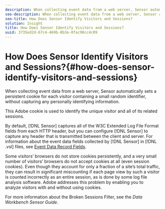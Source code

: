 ```yaml
---
description: When collecting event data from a web server, Sensor automatically sets a persistent cookie for each visitor containing a small random identifier, without capturing any personally identifying information.
seo-description: When collecting event data from a web server, Sensor automatically sets a persistent cookie for each visitor containing a small random identifier, without capturing any personally identifying information.
seo-title: How Does Sensor Identify Visitors and Sessions?
solution: Insight
title: How Does Sensor Identify Visitors and Sessions?
uuid: 3735ed2d-67c4-469b-8b3e-0fac90cc4c09
---
```


# How Does Sensor Identify Visitors and Sessions?{#how-does-sensor-identify-visitors-and-sessions}

When collecting event data from a web server, Sensor automatically sets a persistent cookie for each visitor containing a small random identifier, without capturing any personally identifying information.

 This Adobe cookie is used to identify the unique visitor and all of its related sessions.

By default, [!DNL Sensor] captures all of the W3C Extended Log File Format fields from each HTTP header, but you can configure [!DNL Sensor] to capture any header that is transmitted between the client and server. For information about the event data fields collected by [!DNL Sensor] in [!DNL .vsl] files, see [Event Data Record Fields](../../home/c-snsr-ovrvw/c-evnt-data-rcd-flds/c-evnt-data-rcd-flds.md#concept-ed2a8797cb5b4995b55ffd50a9f12a44).

Some visitors’ browsers do not store cookies persistently, and a very small number of visitors’ browsers do not accept cookies at all (even session cookies). Even though they account for only a fraction of a site’s total traffic, they can result in significant miscounting if each page view by such a visitor is counted incorrectly as an entire session, as is done by some log file analysis software. Adobe addresses this problem by enabling you to analyze visitors with and without using cookies.

For more information about the Broken Sessions Filter, see the *Data Workbench Sensor Guide*. 

